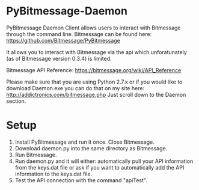 PyBitmessage-Daemon
===================

PyBitmessage Daemon Client allows users to interact with Bitmessage through the command line. Bitmessage can be found here: https://github.com/Bitmessage/PyBitmessage

It allows you to interact with Bitmessage via the api which unforatunately (as of Bitmessage version 0.3.4) is limited.

Bitmessage API Reference: https://bitmessage.org/wiki/API_Reference

Please make sure that you are using Python 2.7.x or if you would like to download Daemon.exe you can do that on my site here: http://addictronics.com/bitmessage.php Just scroll down to the Daemon section.

Setup
=====
1. Install PyBitmessage and run it once. Close Bitmessage.
2. Download daemon.py into the same directory as Bitmessage.
3. Run Bitmessage.
4. Run daemon.py and it will either: automatically pull your API information from the keys.dat file or ask if you want to automatically add the API information to the keys.dat file.
5. Test the API connection with the command "apiTest".
